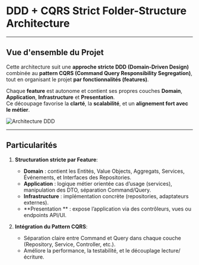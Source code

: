 # DDD + CQRS Strict Folder-Structure Architecture

---

## Vue d'ensemble du Projet

Cette architecture suit une **approche stricte DDD (Domain-Driven Design)** combinée au **pattern CQRS (Command Query Responsibility Segregation)**, tout en organisant le projet **par fonctionnalités (features)**.

Chaque **feature** est autonome et contient ses propres couches **Domain**, **Application**, **Infrastructure** et **Presentation**.  
Ce découpage favorise la **clarté**, la **scalabilité**, et un **alignement fort avec le métier**.


![Architecture DDD](https://shiftasia.com/community/content/images/size/w2000/2023/12/domain-driven-design-clean-architecture.png)

---


## Particularités


1.  **Structuration stricte par Feature**:
    * **Domain** : contient les Entités, Value Objects, Aggregats, Services, Événements, et Interfaces des Repositories.
    * **Application** : logique métier orientée cas d’usage (services), manipulation des DTO, séparation Command/Query.
    * **Infrastructure** : implémentation concrète (repositories, adaptateurs externes).
    * **Presentation ** : expose l’application via des contrôleurs, vues ou endpoints API/UI.

2.  **Intégration du Pattern CQRS**:
    * Séparation claire entre Command et Query dans chaque couche (Repository, Service, Controller, etc.).
    * Améliore la performance, la testabilité, et le découplage lecture/écriture.
